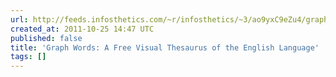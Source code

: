 ```yaml
---
url: http://feeds.infosthetics.com/~r/infosthetics/~3/ao9yxC9eZu4/graph_words_free_visual_thesaurus_of_english_language.html
created_at: 2011-10-25 14:47 UTC
published: false
title: 'Graph Words: A Free Visual Thesaurus of the English Language'
tags: []
---
```



